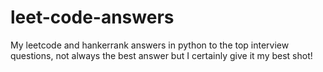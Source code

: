 # leet-code-answers
My leetcode and hankerrank answers in python to the top interview questions, not always the best answer but I certainly give it my best shot!
